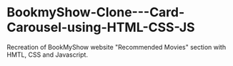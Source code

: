 # BookmyShow-Clone---Card-Carousel-using-HTML-CSS-JS
Recreation of BookMyShow website  "Recommended Movies" section with HMTL, CSS and Javascript.
